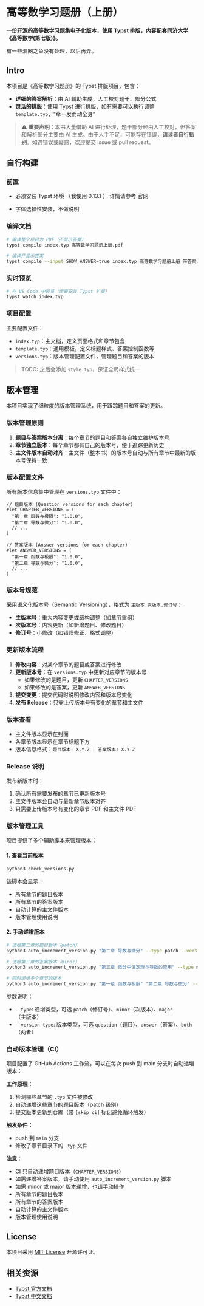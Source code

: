 # 高等数学习题册（上册）

**一份开源的高等数学习题集电子化版本，使用 Typst 排版，内容配套同济大学《高等数学(第七版)》。**

有一些漏网之鱼没有处理，以后再弄。

## Intro

本项目是《高等数学习题册》的 Typst 排版项目，包含：

- **详细的答案解析**：由 AI 辅助生成，人工校对题干、部分公式
- **灵活的排版**：使用 Typst 进行排版，如有需要可以执行调整 `template.typ`，“牵一发而动全身”

> ⚠️ **重要声明**：本书大量借助 AI 进行处理，题干部分经由人工校对，但答案和解析部分主要由 AI 生成。由于人手不足，可能存在错误，**请读者自行甄别**。如遇错误或疑惑，欢迎提交 issue 或 pull request。


## 自行构建

### 前置

- 必须安装 Typst 环境 （我使用 0.13.1 ）
  详情请参考 官网

- 字体选择性安装，不做说明

### 编译文档

```bash
# 编译整个项目为 PDF（不显示答案）
typst compile index.typ 高等数学习题册上册.pdf

# 编译并显示答案
typst compile --input SHOW_ANSWER=true index.typ 高等数学习题册上册_带答案.pdf
```

### 实时预览

```bash
# 在 VS Code 中预览（需要安装 Typst 扩展）
typst watch index.typ
```

### 项目配置

主要配置文件：
- `index.typ`：主文档，定义页面格式和章节包含
- `template.typ`：通用模板，定义标题样式、答案控制函数等
- `versions.typ`：版本管理配置文件，管理题目和答案的版本

>TODO: 之后会添加 `style.typ`，保证全局样式统一

## 版本管理

本项目实现了细粒度的版本管理系统，用于跟踪题目和答案的更新。

### 版本管理原则

1. **题目与答案版本分离**：每个章节的题目和答案各自独立维护版本号
2. **章节独立版本**：每个章节都有自己的版本号，便于追踪更新历史
3. **主文件版本自动对齐**：主文件（整本书）的版本号自动与所有章节中最新的版本号保持一致

### 版本配置文件

所有版本信息集中管理在 `versions.typ` 文件中：

```typst
// 题目版本 (Question versions for each chapter)
#let CHAPTER_VERSIONS = (
  "第一章 函数与极限": "1.0.0",
  "第二章 导数与微分": "1.0.0",
  // ...
)

// 答案版本 (Answer versions for each chapter)
#let ANSWER_VERSIONS = (
  "第一章 函数与极限": "1.0.0",
  "第二章 导数与微分": "1.0.0",
  // ...
)
```

### 版本号规范

采用语义化版本号（Semantic Versioning），格式为 `主版本.次版本.修订号`：

- **主版本号**：重大内容变更或结构调整（如章节重组）
- **次版本号**：内容更新（如新增题目、修改题目）
- **修订号**：小修改（如错误修正、格式调整）

### 更新版本流程

1. **修改内容**：对某个章节的题目或答案进行修改
2. **更新版本号**：在 `versions.typ` 中更新对应章节的版本号
   - 如果修改的是题目，更新 `CHAPTER_VERSIONS`
   - 如果修改的是答案，更新 `ANSWER_VERSIONS`
3. **提交变更**：提交代码时说明修改内容和版本号变化
4. **发布 Release**：只需上传版本号有变化的章节和主文件

### 版本查看

- 主文件版本显示在封面
- 各章节版本显示在章节标题下方
- 版本信息格式：`题目版本: X.Y.Z | 答案版本: X.Y.Z`

### Release 说明

发布新版本时：
1. 确认所有需要发布的章节已更新版本号
2. 主文件版本会自动与最新章节版本对齐
3. 只需要上传版本号有变化的章节 PDF 和主文件 PDF

### 版本管理工具

项目提供了多个辅助脚本来管理版本：

#### 1. 查看当前版本

```bash
python3 check_versions.py
```

该脚本会显示：
- 所有章节的题目版本
- 所有章节的答案版本  
- 自动计算的主文件版本
- 版本管理使用说明

#### 2. 手动递增版本

```bash
# 递增第二章的题目版本（patch）
python3 auto_increment_version.py "第二章 导数与微分" --type patch --version-type question

# 递增第三章的答案版本（minor）
python3 auto_increment_version.py "第三章 微分中值定理与导数的应用" --type minor --version-type answer

# 同时递增多个章节的版本
python3 auto_increment_version.py "第一章 函数与极限" "第二章 导数与微分" --type patch --version-type question
```

参数说明：
- `--type`: 递增类型，可选 `patch`（修订号）、`minor`（次版本）、`major`（主版本）
- `--version-type`: 版本类型，可选 `question`（题目）、`answer`（答案）、`both`（两者）

### 自动版本管理（CI）

项目配置了 GitHub Actions 工作流，可以在每次 push 到 main 分支时自动递增版本：

**工作原理：**
1. 检测哪些章节的 `.typ` 文件被修改
2. 自动递增这些章节的题目版本（patch 级别）
3. 提交版本更新到仓库（带 `[skip ci]` 标记避免循环触发）

**触发条件：**
- push 到 `main` 分支
- 修改了章节目录下的 `.typ` 文件

**注意：**
- CI 只自动递增题目版本（`CHAPTER_VERSIONS`）
- 如需递增答案版本，请手动使用 `auto_increment_version.py` 脚本
- 如需 minor 或 major 版本递增，也请手动操作
- 所有章节的题目版本
- 所有章节的答案版本  
- 自动计算的主文件版本
- 版本管理使用说明

## License

本项目采用 [MIT License](./LICENSE) 开源许可证。

## 相关资源

- [Typst 官方文档](https://typst.app/docs)
- [Typst 中文文档](https://typst-doc-cn.github.io/)

